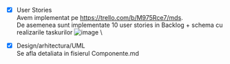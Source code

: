 
 - [x] User Stories \
Avem implementat pe https://trello.com/b/M975Rce7/mds. \
De asemenea sunt implementate 10 user stories in Backlog + schema cu realizarile taskurilor
![image](https://user-images.githubusercontent.com/61537857/122062814-6b41f400-cdf8-11eb-8eae-12741f110238.png)
\

 - [x] Design/arhitectura/UML \
 Se afla detaliata in fisierul Componente.md

